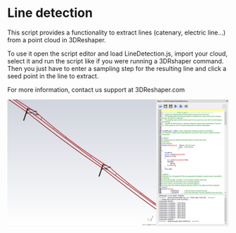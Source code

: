 # Line detection

This script provides a functionality to extract lines (catenary, electric line...) from a point cloud in 3DReshaper.

To use it open the script editor and load LineDetection.js, import your cloud, select it and run the script like if you were running a 3DRshaper command. Then you just have to enter a sampling step for the resulting line and click a seed point in the line to extract.

For more information, contact us support at 3DReshaper.com

![alt text](https://github.com/3DReshaper/Scripts/blob/master/Electric%20lines/screenshot.png "screenshot")


